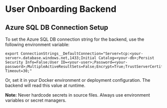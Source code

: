 # User Onboarding Backend

## Azure SQL DB Connection Setup

To set the Azure SQL DB connection string for the backend, use the following environment variable:

```
export ConnectionStrings__DefaultConnection="Server=tcp:<your-server>.database.windows.net,1433;Initial Catalog=<your-db>;Persist Security Info=False;User ID=<your-user>;Password=<your-password>;MultipleActiveResultSets=False;Encrypt=True;TrustServerCertificate=False;Connection Timeout=30;"
```

Or, set it in your Docker environment or deployment configuration. The backend will read this value at runtime.

**Note:** Never hardcode secrets in source files. Always use environment variables or secret managers.

